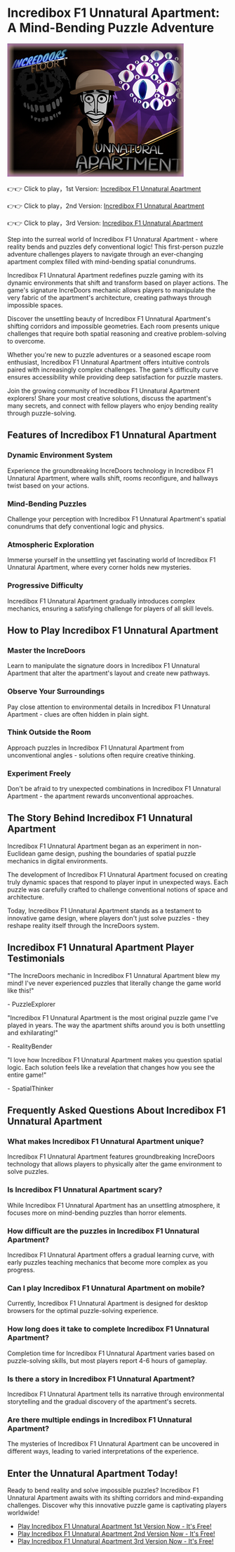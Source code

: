 # Incredibox F1 Unnatural Apartment: A Mind-Bending Puzzle Adventure

![Incredibox F1 Unnatural Apartment](https://raw.githubusercontent.com/sprunkiscrunkly/incredoors-f1-unnatural-apartment/refs/heads/main/incredoors-f1-unnatural-apartment.png "Incredibox F1 Unnatural Apartment")

👉👉 Click to play，1st Version: [Incredibox F1 Unnatural Apartment](https://sprunksters.com/incredoors-f1-unnatural-apartment/ "Incredibox F1 Unnatural Apartment")

👉👉 Click to play，2nd Version: [Incredibox F1 Unnatural Apartment](https://sprunkiscrunkly.com/incredoors-f1-unnatural-apartment/ "Incredibox F1 Unnatural Apartment")

👉👉 Click to play，3rd Version: [Incredibox F1 Unnatural Apartment](https://sprunkipyramixed.com/incredoors-f1-unnatural-apartment/ "Incredibox F1 Unnatural Apartment")

Step into the surreal world of Incredibox F1 Unnatural Apartment - where reality bends and puzzles defy conventional logic! This first-person puzzle adventure challenges players to navigate through an ever-changing apartment complex filled with mind-bending spatial conundrums.

Incredibox F1 Unnatural Apartment redefines puzzle gaming with its dynamic environments that shift and transform based on player actions. The game's signature IncreDoors mechanic allows players to manipulate the very fabric of the apartment's architecture, creating pathways through impossible spaces.

Discover the unsettling beauty of Incredibox F1 Unnatural Apartment's shifting corridors and impossible geometries. Each room presents unique challenges that require both spatial reasoning and creative problem-solving to overcome.

Whether you're new to puzzle adventures or a seasoned escape room enthusiast, Incredibox F1 Unnatural Apartment offers intuitive controls paired with increasingly complex challenges. The game's difficulty curve ensures accessibility while providing deep satisfaction for puzzle masters.

Join the growing community of Incredibox F1 Unnatural Apartment explorers! Share your most creative solutions, discuss the apartment's many secrets, and connect with fellow players who enjoy bending reality through puzzle-solving.

## Features of Incredibox F1 Unnatural Apartment

### Dynamic Environment System

Experience the groundbreaking IncreDoors technology in Incredibox F1 Unnatural Apartment, where walls shift, rooms reconfigure, and hallways twist based on your actions.

### Mind-Bending Puzzles

Challenge your perception with Incredibox F1 Unnatural Apartment's spatial conundrums that defy conventional logic and physics.

### Atmospheric Exploration

Immerse yourself in the unsettling yet fascinating world of Incredibox F1 Unnatural Apartment, where every corner holds new mysteries.

### Progressive Difficulty

Incredibox F1 Unnatural Apartment gradually introduces complex mechanics, ensuring a satisfying challenge for players of all skill levels.

## How to Play Incredibox F1 Unnatural Apartment

### Master the IncreDoors

Learn to manipulate the signature doors in Incredibox F1 Unnatural Apartment that alter the apartment's layout and create new pathways.

### Observe Your Surroundings

Pay close attention to environmental details in Incredibox F1 Unnatural Apartment - clues are often hidden in plain sight.

### Think Outside the Room

Approach puzzles in Incredibox F1 Unnatural Apartment from unconventional angles - solutions often require creative thinking.

### Experiment Freely

Don't be afraid to try unexpected combinations in Incredibox F1 Unnatural Apartment - the apartment rewards unconventional approaches.

## The Story Behind Incredibox F1 Unnatural Apartment

Incredibox F1 Unnatural Apartment began as an experiment in non-Euclidean game design, pushing the boundaries of spatial puzzle mechanics in digital environments.

The development of Incredibox F1 Unnatural Apartment focused on creating truly dynamic spaces that respond to player input in unexpected ways. Each puzzle was carefully crafted to challenge conventional notions of space and architecture.

Today, Incredibox F1 Unnatural Apartment stands as a testament to innovative game design, where players don't just solve puzzles - they reshape reality itself through the IncreDoors system.

## Incredibox F1 Unnatural Apartment Player Testimonials

"The IncreDoors mechanic in Incredibox F1 Unnatural Apartment blew my mind! I've never experienced puzzles that literally change the game world like this!"

\- PuzzleExplorer

"Incredibox F1 Unnatural Apartment is the most original puzzle game I've played in years. The way the apartment shifts around you is both unsettling and exhilarating!"

\- RealityBender

"I love how Incredibox F1 Unnatural Apartment makes you question spatial logic. Each solution feels like a revelation that changes how you see the entire game!"

\- SpatialThinker

## Frequently Asked Questions About Incredibox F1 Unnatural Apartment

### What makes Incredibox F1 Unnatural Apartment unique?

Incredibox F1 Unnatural Apartment features groundbreaking IncreDoors technology that allows players to physically alter the game environment to solve puzzles.

### Is Incredibox F1 Unnatural Apartment scary?

While Incredibox F1 Unnatural Apartment has an unsettling atmosphere, it focuses more on mind-bending puzzles than horror elements.

### How difficult are the puzzles in Incredibox F1 Unnatural Apartment?

Incredibox F1 Unnatural Apartment offers a gradual learning curve, with early puzzles teaching mechanics that become more complex as you progress.

### Can I play Incredibox F1 Unnatural Apartment on mobile?

Currently, Incredibox F1 Unnatural Apartment is designed for desktop browsers for the optimal puzzle-solving experience.

### How long does it take to complete Incredibox F1 Unnatural Apartment?

Completion time for Incredibox F1 Unnatural Apartment varies based on puzzle-solving skills, but most players report 4-6 hours of gameplay.

### Is there a story in Incredibox F1 Unnatural Apartment?

Incredibox F1 Unnatural Apartment tells its narrative through environmental storytelling and the gradual discovery of the apartment's secrets.

### Are there multiple endings in Incredibox F1 Unnatural Apartment?

The mysteries of Incredibox F1 Unnatural Apartment can be uncovered in different ways, leading to varied interpretations of the experience.

## Enter the Unnatural Apartment Today!

Ready to bend reality and solve impossible puzzles? Incredibox F1 Unnatural Apartment awaits with its shifting corridors and mind-expanding challenges. Discover why this innovative puzzle game is captivating players worldwide!

- [Play Incredibox F1 Unnatural Apartment 1st Version Now - It's Free!](https://sprunksters.com/incredoors-f1-unnatural-apartment/)
- [Play Incredibox F1 Unnatural Apartment 2nd Version Now - It's Free!](https://sprunkiscrunkly.com/incredoors-f1-unnatural-apartment/)
- [Play Incredibox F1 Unnatural Apartment 3rd Version Now - It's Free!](https://sprunkipyramixed.com/incredoors-f1-unnatural-apartment/)
